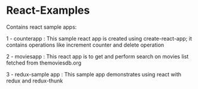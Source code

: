 # React-Examples

Contains react sample apps:

1 - counterapp : This sample react app is created using create-react-app; it contains operations like increment counter and delete operation

2 - moviesapp : This react app is to get and perform search on movies list fetched from themoviesdb.org 
     
3 - redux-sample app : This sample app demonstrates using react with redux and redux-thunk
